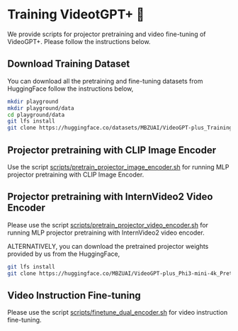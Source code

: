 # Training VideotGPT+ :train:
We provide scripts for projector pretraining and video fine-tuning of VideoGPT+. Please follow the instructions below.

## Download Training Dataset
You can download all the pretraining and fine-tuning datasets from HuggingFace follow the instructions below,

```bash
mkdir playground
mkdir playground/data
cd playground/data
git lfs install
git clone https://huggingface.co/datasets/MBZUAI/VideoGPT-plus_Training_Dataset
```

## Projector pretraining with CLIP Image Encoder
Use the script [scripts/pretrain_projector_image_encoder.sh](scripts/pretrain_projector_image_encoder.sh) for running MLP projector pretraining with CLIP Image Encoder.

## Projector pretraining with InternVideo2 Video Encoder
Please use the script [scripts/pretrain_projector_video_encoder.sh](scripts/pretrain_projector_video_encoder.sh) for running MLP projector pretraining with InternVideo2 video encoder.

ALTERNATIVELY, you can download the pretrained projector weights provided by us from the HuggingFace,

```bash
git lfs install
git clone https://huggingface.co/MBZUAI/VideoGPT-plus_Phi3-mini-4k_Pretrain
```

## Video Instruction Fine-tuning
Please use the script [scripts/finetune_dual_encoder.sh](scripts/finetune_dual_encoder.sh) for video instruction fine-tuning.
